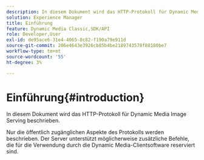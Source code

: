 ```yaml
---
description: In diesem Dokument wird das HTTP-Protokoll für Dynamic Media Image Serving beschrieben.
solution: Experience Manager
title: Einführung
feature: Dynamic Media Classic,SDK/API
role: Developer,User
exl-id: de95ace6-31e4-4065-8c82-f190a79e911d
source-git-commit: 206e4643e3926cb85b4be2189743578f88180be7
workflow-type: tm+mt
source-wordcount: '55'
ht-degree: 3%

---
```


# Einführung{#introduction}

In diesem Dokument wird das HTTP-Protokoll für Dynamic Media Image Serving beschrieben.

Nur die öffentlich zugänglichen Aspekte des Protokolls werden beschrieben. Der Server unterstützt möglicherweise zusätzliche Befehle, die für die Verwendung durch die Dynamic Media-Clientsoftware reserviert sind.
